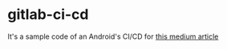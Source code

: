 # gitlab-ci-cd
It's a sample code of an Android's CI/CD for [this medium article](https://medium.com/@theMajesticMj/automate-your-android-releases-with-ci-cd-build-sign-and-deploy-like-a-pro-1cbfda2cfa9b)
